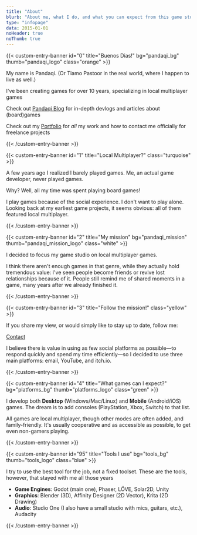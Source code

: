 ```yaml
---
title: "About"
blurb: "About me, what I do, and what you can expect from this game studio."
type: "infopage"
data: 2015-01-01
noHeader: true
noThumb: true
---
```


{{< custom-entry-banner id="0" title="Buenos Dias!" bg="pandaqi_bg" thumb="pandaqi_logo" class="orange" >}}

My name is Pandaqi. (Or Tiamo Pastoor in the real world, where I happen to live as well.)

I've been creating games for over 10 years, specializing in local multiplayer games

Check out [Pandaqi Blog](https://pandaqi.com/blog) for in-depth devlogs and articles about (board)games

Check out my [Portfolio](https://rodepanda.com) for _all_ my work and how to contact me officially for freelance projects

{{< /custom-entry-banner >}}

{{< custom-entry-banner id="1" title="Local Multiplayer?" class="turquoise" >}}

A few years ago I realized I barely played games. Me, an actual game developer, never played games.

Why? Well, all my time was spent playing board games! 

I play games because of the social experience. I don't want to play alone. Looking back at my earliest game projects, it seems obvious: all of them featured local multiplayer.

{{< /custom-entry-banner >}}

{{< custom-entry-banner id="2" title="My mission" bg="pandaqi_mission" thumb="pandaqi_mission_logo" class="white" >}}

I decided to focus my game studio on local multiplayer games.

I think there aren't enough games in that genre, while they actually hold tremendous value: I've seen people become friends or revive lost relationships because of it. People still remind me of shared moments in a game, many years after we already finished it.

{{< /custom-entry-banner >}}

{{< custom-entry-banner id="3" title="Follow the mission!" class="yellow" >}}

If you share my view, or would simply like to stay up to date, follow me:

<a href="/info/contact" class="btn">Contact</a>

I believe there is value in using as few social platforms as possible—to respond quickly and spend my time efficiently—so I decided to use three main platforms: email, YouTube, and itch.io.

{{< /custom-entry-banner >}}

{{< custom-entry-banner id="4" title="What games can I expect?" bg="platforms_bg" thumb="platforms_logo" class="green" >}}

I develop both **Desktop** (Windows/Mac/Linux) and **Mobile** (Android/iOS) games. The dream is to add consoles (PlayStation, Xbox, Switch) to that list.

All games are local multiplayer, though other modes are often added, and family-friendly. It's usually cooperative and as accessible as possible, to get even non-gamers playing.

{{< /custom-entry-banner >}}

{{< custom-entry-banner id="95" title="Tools I use" bg="tools_bg" thumb="tools_logo" class="blue" >}}

I try to use the best tool for the job, not a fixed toolset. These are the tools, however, that stayed with me all those years
- **Game Engines**: Godot (main one), Phaser, LÖVE, Solar2D, Unity
- **Graphics**: Blender (3D), Affinity Designer (2D Vector), Krita (2D Drawing)
- **Audio**: Studio One (I also have a small studio with mics, guitars, etc.), Audacity

{{< /custom-entry-banner >}}